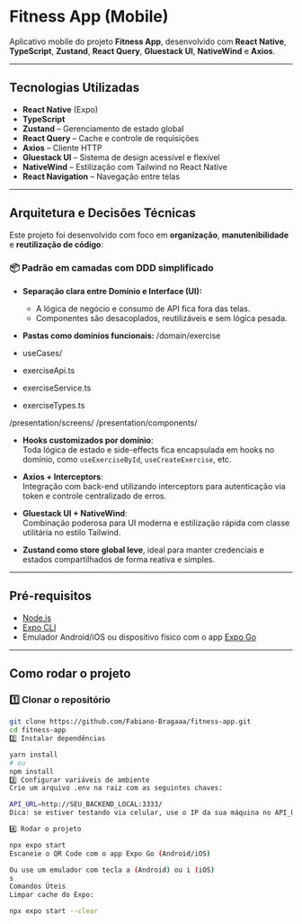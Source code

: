 # Fitness App (Mobile)

Aplicativo mobile do projeto **Fitness App**, desenvolvido com **React Native**, **TypeScript**, **Zustand**, **React Query**, **Gluestack UI**, **NativeWind** e **Axios**.

---

## Tecnologias Utilizadas

- **React Native** (Expo)
- **TypeScript**
- **Zustand** – Gerenciamento de estado global
- **React Query** – Cache e controle de requisições
- **Axios** – Cliente HTTP
- **Gluestack UI** – Sistema de design acessível e flexível
- **NativeWind** – Estilização com Tailwind no React Native
- **React Navigation** – Navegação entre telas

---

## Arquitetura e Decisões Técnicas

Este projeto foi desenvolvido com foco em **organização**, **manutenibilidade** e **reutilização de código**:

### 📦 Padrão em camadas com DDD simplificado

- **Separação clara entre Domínio e Interface (UI):**
  - A lógica de negócio e consumo de API fica fora das telas.
  - Componentes são desacoplados, reutilizáveis e sem lógica pesada.

- **Pastas como domínios funcionais:**
/domain/exercise
- useCases/
- exerciseApi.ts
- exerciseService.ts
- exerciseTypes.ts

/presentation/screens/
/presentation/components/


- **Hooks customizados por domínio**:  
Toda lógica de estado e side-effects fica encapsulada em hooks no domínio, como `useExerciseById`, `useCreateExercise`, etc.

- **Axios + Interceptors**:  
Integração com back-end utilizando interceptors para autenticação via token e controle centralizado de erros.

- **Gluestack UI + NativeWind**:  
Combinação poderosa para UI moderna e estilização rápida com classe utilitária no estilo Tailwind.

- **Zustand como store global leve**, ideal para manter credenciais e estados compartilhados de forma reativa e simples.

---

## Pré-requisitos

- [Node.js](https://nodejs.org/)
- [Expo CLI](https://docs.expo.dev/get-started/installation/)
- Emulador Android/iOS ou dispositivo físico com o app [Expo Go](https://expo.dev/client)

---

## Como rodar o projeto

### 1️⃣ Clonar o repositório

```bash
git clone https://github.com/Fabiano-Bragaaa/fitness-app.git
cd fitness-app
2️⃣ Instalar dependências

yarn install
# ou
npm install
3️⃣ Configurar variáveis de ambiente
Crie um arquivo .env na raiz com as seguintes chaves:

API_URL=http://SEU_BACKEND_LOCAL:3333/
Dica: se estiver testando via celular, use o IP da sua máquina no API_URL, não localhost.

4️⃣ Rodar o projeto

npx expo start
Escaneie o QR Code com o app Expo Go (Android/iOS)

Ou use um emulador com tecla a (Android) ou i (iOS)
s
Comandos Úteis
Limpar cache do Expo:

npx expo start --clear

